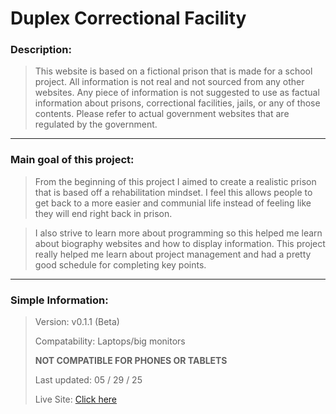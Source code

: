 # Duplex Correctional Facility

### Description:

> This website is based on a fictional prison that is made for a school project.
> All information is not real and not sourced from any other websites.
> Any piece of information is not suggested to use as factual information about prisons, correctional facilities, jails, or any of those contents.
> Please refer to actual government websites that are regulated by the government.

---

### Main goal of this project:

>From the beginning of this project I aimed to create a realistic prison 
that is based off a rehabilitation mindset.  I feel this allows people to get back to a more easier and communial life instead of feeling like they will end right back in prison.

> I also strive to learn more about programming so this helped me learn about biography websites and how to display information.  This project really helped me learn about project management and had a pretty good schedule for completing key points. 

---

### Simple Information:

> Version: v0.1.1 (Beta)
>
> Compatability: Laptops/big monitors 
>
> **NOT COMPATIBLE FOR PHONES OR TABLETS**
>
> Last updated: 05 / 29 / 25
>
> Live Site: [Click here](https://builtbymichael.io/duplexprison/)